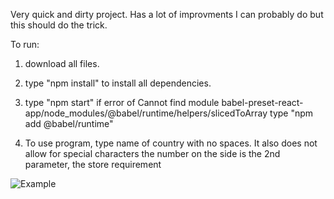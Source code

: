 Very quick and dirty project. Has a lot of improvments I can probably do but this should do the trick.

To run:

1. download all files. 
2. type "npm install" to install all dependencies.
3. type "npm start"
  if error of Cannot find module babel-preset-react-app/node_modules/@babel/runtime/helpers/slicedToArray
  type "npm add @babel/runtime"

4. To use program, type name of country with no spaces. It also does not allow for special characters
  the number on the side is the 2nd parameter, the store requirement


![Example](https://imgur.com/a/AIfT8te)
